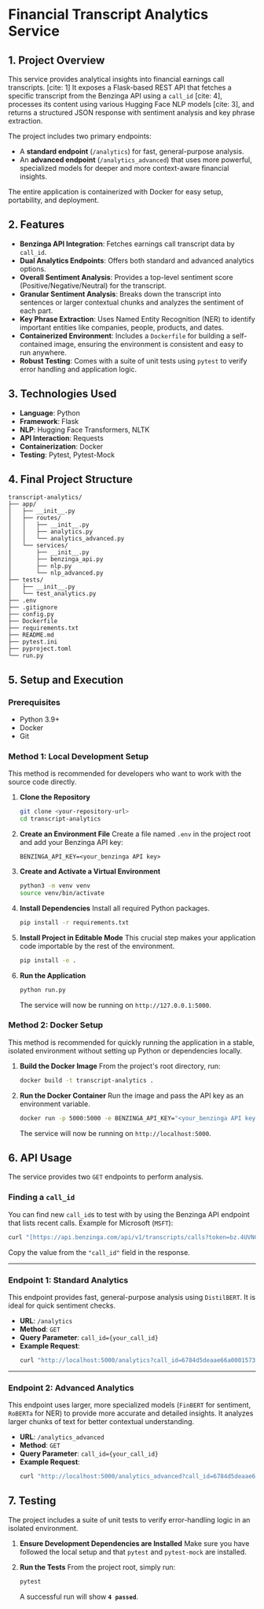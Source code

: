 # Financial Transcript Analytics Service

## 1. Project Overview

This service provides analytical insights into financial earnings call transcripts. [cite: 1] It exposes a Flask-based REST API that fetches a specific transcript from the Benzinga API using a `call_id` [cite: 4], processes its content using various Hugging Face NLP models [cite: 3], and returns a structured JSON response with sentiment analysis and key phrase extraction. 

The project includes two primary endpoints:
* A **standard endpoint** (`/analytics`) for fast, general-purpose analysis.
* An **advanced endpoint** (`/analytics_advanced`) that uses more powerful, specialized models for deeper and more context-aware financial insights.

The entire application is containerized with Docker for easy setup, portability, and deployment. 

## 2. Features

* **Benzinga API Integration**: Fetches earnings call transcript data by `call_id`. 
* **Dual Analytics Endpoints**: Offers both standard and advanced analytics options.
* **Overall Sentiment Analysis**: Provides a top-level sentiment score (Positive/Negative/Neutral) for the transcript.
* **Granular Sentiment Analysis**: Breaks down the transcript into sentences or larger contextual chunks and analyzes the sentiment of each part. 
* **Key Phrase Extraction**: Uses Named Entity Recognition (NER) to identify important entities like companies, people, products, and dates. 
* **Containerized Environment**: Includes a `Dockerfile` for building a self-contained image, ensuring the environment is consistent and easy to run anywhere. 
* **Robust Testing**: Comes with a suite of unit tests using `pytest` to verify error handling and application logic.

## 3. Technologies Used

* **Language**: Python 
* **Framework**: Flask 
* **NLP**: Hugging Face Transformers, NLTK
* **API Interaction**: Requests
* **Containerization**: Docker 
* **Testing**: Pytest, Pytest-Mock

## 4. Final Project Structure

```
transcript-analytics/
├── app/
│   ├── __init__.py
│   ├── routes/
│   │   ├── __init__.py
│   │   ├── analytics.py
│   │   └── analytics_advanced.py
│   └── services/
│       ├── __init__.py
│       ├── benzinga_api.py
│       ├── nlp.py
│       └── nlp_advanced.py
├── tests/
│   ├── __init__.py
│   └── test_analytics.py
├── .env
├── .gitignore
├── config.py
├── Dockerfile
├── requirements.txt
├── README.md
├── pytest.ini
├── pyproject.toml
└── run.py
```

## 5. Setup and Execution

### Prerequisites

* Python 3.9+
* Docker
* Git

### Method 1: Local Development Setup

This method is recommended for developers who want to work with the source code directly.

1.  **Clone the Repository**
    ```bash
    git clone <your-repository-url>
    cd transcript-analytics
    ```

2.  **Create an Environment File**
    Create a file named `.env` in the project root and add your Benzinga API key:
    ```
    BENZINGA_API_KEY=<your_benzinga API key>
    ```

3.  **Create and Activate a Virtual Environment**
    ```bash
    python3 -m venv venv
    source venv/bin/activate
    ```

4.  **Install Dependencies**
    Install all required Python packages.
    ```bash
    pip install -r requirements.txt
    ```

5.  **Install Project in Editable Mode**
    This crucial step makes your application code importable by the rest of the environment.
    ```bash
    pip install -e .
    ```

6.  **Run the Application**
    ```bash
    python run.py
    ```
    The service will now be running on `http://127.0.0.1:5000`.

### Method 2: Docker Setup

This method is recommended for quickly running the application in a stable, isolated environment without setting up Python or dependencies locally.

1.  **Build the Docker Image**
    From the project's root directory, run:
    ```bash
    docker build -t transcript-analytics .
    ```

2.  **Run the Docker Container**
    Run the image and pass the API key as an environment variable.
    ```bash
    docker run -p 5000:5000 -e BENZINGA_API_KEY="<your_benzinga API key>" --name analytics-service transcript-analytics
    ```
    The service will now be running on `http://localhost:5000`.

## 6. API Usage

The service provides two `GET` endpoints to perform analysis.

### Finding a `call_id`

You can find new `call_id`s to test with by using the Benzinga API endpoint that lists recent calls.  Example for Microsoft (`MSFT`):
```bash
curl "[https://api.benzinga.com/api/v1/transcripts/calls?token=bz.4UVNCRP4JNVT5E22S77QZWA4PMATWZRJ&page_size=5&symbol=MSFT](https://api.benzinga.com/api/v1/transcripts/calls?token=bz.4UVNCRP4JNVT5E22S77QZWA4PMATWZRJ&page_size=5&symbol=MSFT)"
```
Copy the value from the `"call_id"` field in the response.

---

### Endpoint 1: Standard Analytics

This endpoint provides fast, general-purpose analysis using `DistilBERT`. It is ideal for quick sentiment checks.

* **URL**: `/analytics`
* **Method**: `GET`
* **Query Parameter**: `call_id={your_call_id}`
* **Example Request**:
    ```bash
    curl "http://localhost:5000/analytics?call_id=6784d5deaae66a00015735a6"
    ```

---

### Endpoint 2: Advanced Analytics

This endpoint uses larger, more specialized models (`FinBERT` for sentiment, `RoBERTa` for NER) to provide more accurate and detailed insights. It analyzes larger chunks of text for better contextual understanding.

* **URL**: `/analytics_advanced`
* **Method**: `GET`
* **Query Parameter**: `call_id={your_call_id}`
* **Example Request**:
    ```bash
    curl "http://localhost:5000/analytics_advanced?call_id=6784d5deaae66a00015735a6"
    ```

## 7. Testing

The project includes a suite of unit tests to verify error-handling logic in an isolated environment.

1.  **Ensure Development Dependencies are Installed**
    Make sure you have followed the local setup and that `pytest` and `pytest-mock` are installed.

2.  **Run the Tests**
    From the project root, simply run:
    ```bash
    pytest
    ```
    A successful run will show **`4 passed`**.
